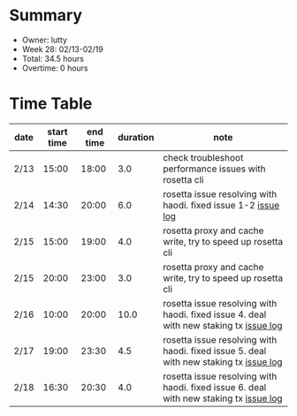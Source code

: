 # Summary

* Owner: lutty
* Week 28: 02/13-02/19
* Total: 34.5 hours
* Overtime: 0 hours

# Time Table

| date | start time | end time | duration | note                                                                                                                                                                     |
|------|------------|----------|----------|--------------------------------------------------------------------------------------------------------------------------------------------------------------------------|
| 2/13 | 15:00      | 18:00    | 3.0      | check troubleshoot performance issues with rosetta cli                                                                                                                   |
| 2/14 | 14:30      | 20:00    | 6.0      | rosetta issue resolving with haodi. fixed issue 1-2 [issue log](https://docs.google.com/document/d/1gRvaZL1hTP7TNxrrzEnZUfckKiJxMT1muyjy1GJeP4w)                         |
| 2/15 | 15:00      | 19:00    | 4.0      | rosetta proxy and cache write, try to speed up rosetta cli                                                                                                               |
| 2/15 | 20:00      | 23:00    | 3.0      | rosetta proxy and cache write, try to speed up rosetta cli                                                                                                               |
| 2/16 | 10:00      | 20:00    | 10.0     | rosetta issue resolving with haodi. fixed issue 4. deal with new staking tx [issue log](https://docs.google.com/document/d/1gRvaZL1hTP7TNxrrzEnZUfckKiJxMT1muyjy1GJeP4w) |
| 2/17 | 19:00      | 23:30    | 4.5      | rosetta issue resolving with haodi. fixed issue 5. deal with new staking tx [issue log](https://docs.google.com/document/d/1gRvaZL1hTP7TNxrrzEnZUfckKiJxMT1muyjy1GJeP4w) |
| 2/18 | 16:30      | 20:30    | 4.0      | rosetta issue resolving with haodi. fixed issue 6. deal with new staking tx [issue log](https://docs.google.com/document/d/1gRvaZL1hTP7TNxrrzEnZUfckKiJxMT1muyjy1GJeP4w) |
